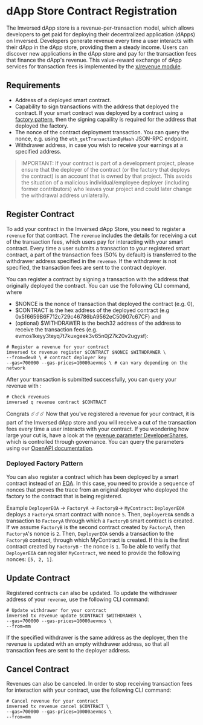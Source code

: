 # dApp Store Contract Registration

The Imversed dApp store is a revenue-per-transaction model, which allows developers to get paid for deploying their decentralized application (dApps) on Imversed. Developers generate revenue every time a user interacts with their dApp in the dApp store, providing them a steady income. Users can discover new applications in the dApp store and pay for the transaction fees that finance the dApp's revenue. This value-reward exchange of dApp services for transaction fees is implemented by the [x/revenue module](https://docs.imversed.com/x/revenue/spec/01_concepts.html).

## Requirements
* Address of a deployed smart contract.
* Capability to sign transactions with the address that deployed the contract. If your smart contract was deployed by a contract using a [factory pattern](https://en.wikipedia.org/wiki/Factory_method_pattern), then the signing capaility is required for the address that deployed the factory.
* The nonce of the contract deployment transaction. You can query the nonce, e.g. using the `eth_getTransactionByHash` JSON-RPC endpoint.
* Withdrawer address, in case you wish to receive your earnings at a specified address.

> IMPORTANT: If your contract is part of a development project, please ensure that the deployer of the contract (or the factory that deploys the contract) is an account that is owned by that project. This avoids the situation of a malicious individual/employee deployer (including former contributors) who leaves your project and could later change the withdrawal address unilaterally.

## Register Contract
To add your contract in the Imversed dApp Store, you need to register a `revenue` for that contract. The `revenue` includes the details for receiving a cut of the transaction fees, which users pay for interacting with your smart contract. Every time a user submits a transaction to your registered smart contract, a part of the transaction fees (50% by default) is transferred to the withdrawer address specified in the `revenue`. If the withdrawer is not specified, the transaction fees are sent to the contract deployer.

You can register a contract by signing a transaction with the address that originally deployed the contract. You can use the following CLI command, where

* $NONCE is the nonce of transaction that deployed the contract (e.g. 0),
* $CONTRACT is the hex address of the deployed contract (e.g 0x5f6659B6F712c729c46786bA9562eC50907c67CF) and
* (optional) $WITHDRAWER is the bech32 address of the address to receive the transaction fees (e.g. evmos1keyy3teyq7t7kuxgeek3v65n0j27k20v2ugysf):

```text
# Register a revenue for your contract
imversed tx revenue register $CONTRACT $NONCE $WITHDRAWER \
--from=dev0 \ # contract deployer key
--gas=700000 --gas-prices=10000aevmos \ # can vary depending on the network
```

After your transaction is submitted successfully, you can query your revenue with :

```text
# Check revenues
imversed q revenue contract $CONTRACT
```

Congrats ☄️☄️☄️ Now that you've registered a revenue for your contract, it is part of the Imversed dApp store and you will receive a cut of the transaction fees every time a user interacts with your contract. If you wondering how large your cut is, have a look at the [revenue parameter DeveloperShares](https://docs.imversed.com/x/revenue/spec/07_parameters.html#developer-shares-amount), which is controlled through governance. You can query the parameters using our [OpenAPI documentation](https://api.evmos.org/).

### Deployed Factory Pattern
You can also register a contract which has been deployed by a smart contract instead of an [EOA](https://docs.imversed.com/modules/evm/01_concepts.html#accounts). In this case, you need to provide a sequence of nonces that proves the trace from an original deployer who deployed the factory to the contract that is being registered.

Example `DeployerEOA` -> `FactoryA` -> `FactoryB`-> `MyContract`: `DeployerEOA` deploys a `FactoryA` smart contract with nonce `5`. Then, `DeployerEOA` sends a transaction to `FactoryA` through which a `FactoryB` smart contract is created. If we assume `FactoryB` is the second contract created by `FactoryA`, then `FactoryA`'s nonce is `2`. Then, `DeployerEOA` sends a transaction to the `FactoryB` contract, through which MyContract is created. If this is the first contract created by `FactoryB` - the nonce is `1`. To be able to verify that `DeployerEOA` can register `MyContract`, we need to provide the following nonces: `[5, 2, 1]`.

## Update Contract
Registered contracts can also be updated. To update the withdrawer address of your `revenue`, use the following CLI command:

```text
# Update withdrawer for your contract
imversed tx revenue update $CONTRACT $WITHDRAWER \
--gas=700000 --gas-prices=10000aevmos \
--from=mm
```

If the specified withdrawer is the same address as the deployer, then the revenue is updated with an empty withdrawer address, so that all transaction fees are sent to the deployer address.

## Cancel Contract
Revenues can also be canceled. In order to stop receiving transaction fees for interaction with your contract, use the following CLI command:

```text
# Cancel revenue for your contract
imversed tx revenue cancel $CONTRACT \
--gas=700000 --gas-prices=10000aevmos \
--from=mm
```